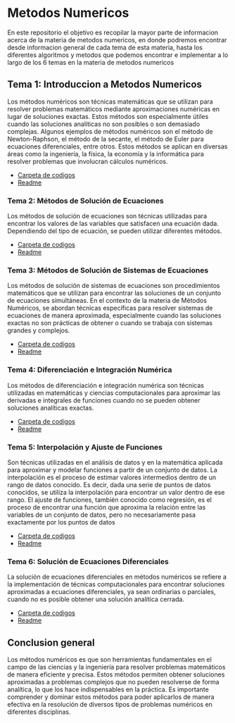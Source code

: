 # Metodos Numericos 

En este repositorio el objetivo es recopilar la mayor parte de informacion acerca de la materia de metodos numericos, en donde podremos encontrar desde informacion general de cada tema de esta materia, hasta los diferentes algoritmos y metodos que podemos encontrar e implementar a lo largo de los 6 temas en la materia de metodos numericos

## Tema 1: Introduccion a Metodos Numericos

Los métodos numéricos son técnicas matemáticas que se utilizan para resolver problemas matemáticos mediante aproximaciones numéricas en lugar de soluciones exactas. Estos métodos son especialmente útiles cuando las soluciones analíticas no son posibles o son demasiado complejas. Algunos ejemplos de métodos numéricos son el método de Newton-Raphson, el método de la secante, el método de Euler para ecuaciones diferenciales, entre otros. Estos métodos se aplican en diversas áreas como la ingeniería, la física, la economía y la informática para resolver problemas que involucran cálculos numéricos.

  - [Carpeta de codigos](https://github.com/GonzaPortillo/MetodosNumericos-Repteticion/tree/main/Tema1)
  - [Readme](https://github.com/GonzaPortillo/MetodosNumericos-Repteticion/blob/main/Tema1/Tema_1.md)
  

### Tema 2: Métodos de Solución de Ecuaciones

Los métodos de solución de ecuaciones son técnicas utilizadas para encontrar los valores de las variables que satisfacen una ecuación dada. Dependiendo del tipo de ecuación, se pueden utilizar diferentes métodos.

  - [Carpeta de codigos](https://github.com/GonzaPortillo/MetodosNumericos-Repteticion/tree/main/Tema2)
  - [Readme](https://github.com/GonzaPortillo/MetodosNumericos-Repteticion/blob/main/Tema2/Tema2.md)

### Tema 3: Métodos de Solución de Sistemas de Ecuaciones

Los métodos de solución de sistemas de ecuaciones son procedimientos matemáticos que se utilizan para encontrar las soluciones de un conjunto de ecuaciones simultáneas. En el contexto de la materia de Métodos Numéricos, se abordan técnicas específicas para resolver sistemas de ecuaciones de manera aproximada, especialmente cuando las soluciones exactas no son prácticas de obtener o cuando se trabaja con sistemas grandes y complejos.

  - [Carpeta de codigos](https://github.com/GonzaPortillo/MetodosNumericos-Repteticion/tree/main/Tema3)
  - [Readme](https://github.com/GonzaPortillo/MetodosNumericos-Repteticion/blob/main/Tema3/Tema3.md)

### Tema 4: Diferenciación e Integración Numérica

Los métodos de diferenciación e integración numérica son técnicas utilizadas en matemáticas y ciencias computacionales para aproximar las derivadas e integrales de funciones cuando no se pueden obtener soluciones analíticas exactas.

  - [Carpeta de codigos](https://github.com/GonzaPortillo/MetodosNumericos-Repteticion/tree/main/Tema4)
  - [Readme](https://github.com/GonzaPortillo/MetodosNumericos-Repteticion/blob/main/Tema4/Tema4.md)

### Tema 5: Interpolación y Ajuste de Funciones

Son técnicas utilizadas en el análisis de datos y en la matemática aplicada para aproximar y modelar funciones a partir de un conjunto de datos. La interpolación es el proceso de estimar valores intermedios dentro de un rango de datos conocido. Es decir, dada una serie de puntos de datos conocidos, se utiliza la interpolación para encontrar un valor dentro de ese rango. El ajuste de funciones, también conocido como regresión, es el proceso de encontrar una función que aproxima la relación entre las variables de un conjunto de datos, pero no necesariamente pasa exactamente por los puntos de datos

  - [Carpeta de codigos](https://github.com/GonzaPortillo/MetodosNumericos-Repteticion/tree/main/Tema5)
  - [Readme](https://github.com/GonzaPortillo/MetodosNumericos-Repteticion/blob/main/Tema5/Tema5.md)

### Tema 6: Solución de Ecuaciones Diferenciales

La solución de ecuaciones diferenciales en métodos numéricos se refiere a la implementación de técnicas computacionales para encontrar soluciones aproximadas a ecuaciones diferenciales, ya sean ordinarias o parciales, cuando no es posible obtener una solución analítica cerrada.

  - [Carpeta de codigos](https://github.com/GonzaPortillo/MetodosNumericos-Repteticion/tree/main/Tema6)
  - [Readme](https://github.com/GonzaPortillo/MetodosNumericos-Repteticion/blob/main/Tema6/Tema6.md)

## Conclusion general

Los métodos numéricos es que son herramientas fundamentales en el campo de las ciencias y la ingeniería para resolver problemas matemáticos de manera eficiente y precisa. Estos métodos permiten obtener soluciones aproximadas a problemas complejos que no pueden resolverse de forma analítica, lo que los hace indispensables en la práctica. Es importante comprender y dominar estos métodos para poder aplicarlos de manera efectiva en la resolución de diversos tipos de problemas numéricos en diferentes disciplinas.
